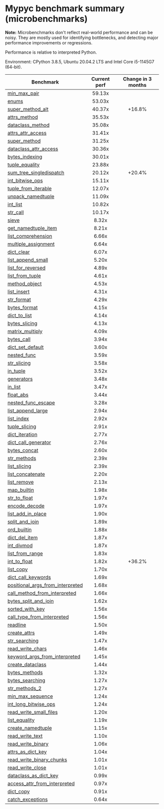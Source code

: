 # Mypyc benchmark summary (microbenchmarks)

**Note:** Microbenchmarks don't reflect real-world performance and can be noisy.
           They are mostly used for identifying bottlenecks, and detecting major performance
           improvements or regressions.

Performance is relative to interpreted Python.

Environment: CPython 3.8.5, Ubuntu 20.04.2 LTS and Intel Core i5-1145G7 (64-bit).

| Benchmark | Current perf | Change in 3 months |
| --- | :---: | :---: |
| [min_max_pair](benchmarks/min_max_pair.md) | 59.13x |  |
| [enums](benchmarks/enums.md) | 53.03x |  |
| [super_method_alt](benchmarks/super_method_alt.md) | 40.37x | +16.8% |
| [attrs_method](benchmarks/attrs_method.md) | 35.53x |  |
| [dataclass_method](benchmarks/dataclass_method.md) | 35.08x |  |
| [attrs_attr_access](benchmarks/attrs_attr_access.md) | 31.41x |  |
| [super_method](benchmarks/super_method.md) | 31.25x |  |
| [dataclass_attr_access](benchmarks/dataclass_attr_access.md) | 30.36x |  |
| [bytes_indexing](benchmarks/bytes_indexing.md) | 30.01x |  |
| [tuple_equality](benchmarks/tuple_equality.md) | 23.88x |  |
| [sum_tree_singledispatch](benchmarks/sum_tree_singledispatch.md) | 20.12x | +20.4% |
| [int_bitwise_ops](benchmarks/int_bitwise_ops.md) | 15.11x |  |
| [tuple_from_iterable](benchmarks/tuple_from_iterable.md) | 12.07x |  |
| [unpack_namedtuple](benchmarks/unpack_namedtuple.md) | 11.09x |  |
| [int_list](benchmarks/int_list.md) | 10.82x |  |
| [str_call](benchmarks/str_call.md) | 10.17x |  |
| [sieve](benchmarks/sieve.md) | 8.32x |  |
| [get_namedtuple_item](benchmarks/get_namedtuple_item.md) | 8.21x |  |
| [list_comprehension](benchmarks/list_comprehension.md) | 6.66x |  |
| [multiple_assignment](benchmarks/multiple_assignment.md) | 6.64x |  |
| [dict_clear](benchmarks/dict_clear.md) | 6.07x |  |
| [list_append_small](benchmarks/list_append_small.md) | 5.20x |  |
| [list_for_reversed](benchmarks/list_for_reversed.md) | 4.89x |  |
| [list_from_tuple](benchmarks/list_from_tuple.md) | 4.61x |  |
| [method_object](benchmarks/method_object.md) | 4.53x |  |
| [list_insert](benchmarks/list_insert.md) | 4.31x |  |
| [str_format](benchmarks/str_format.md) | 4.29x |  |
| [bytes_format](benchmarks/bytes_format.md) | 4.15x |  |
| [dict_to_list](benchmarks/dict_to_list.md) | 4.14x |  |
| [bytes_slicing](benchmarks/bytes_slicing.md) | 4.13x |  |
| [matrix_multiply](benchmarks/matrix_multiply.md) | 4.09x |  |
| [bytes_call](benchmarks/bytes_call.md) | 3.94x |  |
| [dict_set_default](benchmarks/dict_set_default.md) | 3.60x |  |
| [nested_func](benchmarks/nested_func.md) | 3.59x |  |
| [str_slicing](benchmarks/str_slicing.md) | 3.58x |  |
| [in_tuple](benchmarks/in_tuple.md) | 3.52x |  |
| [generators](benchmarks/generators.md) | 3.48x |  |
| [in_list](benchmarks/in_list.md) | 3.47x |  |
| [float_abs](benchmarks/float_abs.md) | 3.44x |  |
| [nested_func_escape](benchmarks/nested_func_escape.md) | 3.28x |  |
| [list_append_large](benchmarks/list_append_large.md) | 2.94x |  |
| [list_index](benchmarks/list_index.md) | 2.92x |  |
| [tuple_slicing](benchmarks/tuple_slicing.md) | 2.91x |  |
| [dict_iteration](benchmarks/dict_iteration.md) | 2.77x |  |
| [dict_call_generator](benchmarks/dict_call_generator.md) | 2.76x |  |
| [bytes_concat](benchmarks/bytes_concat.md) | 2.60x |  |
| [str_methods](benchmarks/str_methods.md) | 2.39x |  |
| [list_slicing](benchmarks/list_slicing.md) | 2.39x |  |
| [list_concatenate](benchmarks/list_concatenate.md) | 2.20x |  |
| [list_remove](benchmarks/list_remove.md) | 2.13x |  |
| [map_builtin](benchmarks/map_builtin.md) | 1.98x |  |
| [str_to_float](benchmarks/str_to_float.md) | 1.97x |  |
| [encode_decode](benchmarks/encode_decode.md) | 1.97x |  |
| [list_add_in_place](benchmarks/list_add_in_place.md) | 1.90x |  |
| [split_and_join](benchmarks/split_and_join.md) | 1.89x |  |
| [ord_builtin](benchmarks/ord_builtin.md) | 1.88x |  |
| [dict_del_item](benchmarks/dict_del_item.md) | 1.87x |  |
| [int_divmod](benchmarks/int_divmod.md) | 1.87x |  |
| [list_from_range](benchmarks/list_from_range.md) | 1.83x |  |
| [int_to_float](benchmarks/int_to_float.md) | 1.82x | +36.2% |
| [list_copy](benchmarks/list_copy.md) | 1.70x |  |
| [dict_call_keywords](benchmarks/dict_call_keywords.md) | 1.69x |  |
| [positional_args_from_interpreted](benchmarks/positional_args_from_interpreted.md) | 1.68x |  |
| [call_method_from_interpreted](benchmarks/call_method_from_interpreted.md) | 1.66x |  |
| [bytes_split_and_join](benchmarks/bytes_split_and_join.md) | 1.62x |  |
| [sorted_with_key](benchmarks/sorted_with_key.md) | 1.56x |  |
| [call_type_from_interpreted](benchmarks/call_type_from_interpreted.md) | 1.56x |  |
| [readline](benchmarks/readline.md) | 1.50x |  |
| [create_attrs](benchmarks/create_attrs.md) | 1.49x |  |
| [str_searching](benchmarks/str_searching.md) | 1.47x |  |
| [read_write_chars](benchmarks/read_write_chars.md) | 1.46x |  |
| [keyword_args_from_interpreted](benchmarks/keyword_args_from_interpreted.md) | 1.45x |  |
| [create_dataclass](benchmarks/create_dataclass.md) | 1.44x |  |
| [bytes_methods](benchmarks/bytes_methods.md) | 1.32x |  |
| [bytes_searching](benchmarks/bytes_searching.md) | 1.27x |  |
| [str_methods_2](benchmarks/str_methods_2.md) | 1.27x |  |
| [min_max_sequence](benchmarks/min_max_sequence.md) | 1.24x |  |
| [int_long_bitwise_ops](benchmarks/int_long_bitwise_ops.md) | 1.24x |  |
| [read_write_small_files](benchmarks/read_write_small_files.md) | 1.20x |  |
| [list_equality](benchmarks/list_equality.md) | 1.19x |  |
| [create_namedtuple](benchmarks/create_namedtuple.md) | 1.15x |  |
| [read_write_text](benchmarks/read_write_text.md) | 1.10x |  |
| [read_write_binary](benchmarks/read_write_binary.md) | 1.06x |  |
| [attrs_as_dict_key](benchmarks/attrs_as_dict_key.md) | 1.04x |  |
| [read_write_binary_chunks](benchmarks/read_write_binary_chunks.md) | 1.01x |  |
| [read_write_close](benchmarks/read_write_close.md) | 1.01x |  |
| [dataclass_as_dict_key](benchmarks/dataclass_as_dict_key.md) | 0.99x |  |
| [access_attr_from_interpreted](benchmarks/access_attr_from_interpreted.md) | 0.97x |  |
| [dict_copy](benchmarks/dict_copy.md) | 0.91x |  |
| [catch_exceptions](benchmarks/catch_exceptions.md) | 0.64x |  |
